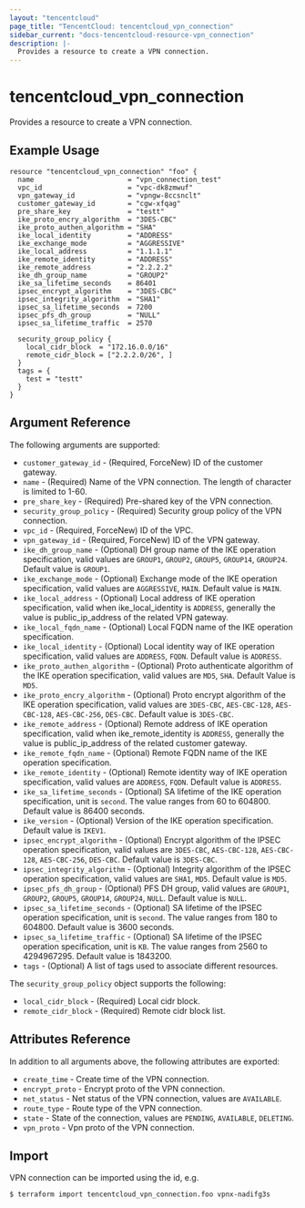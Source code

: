 ```yaml
---
layout: "tencentcloud"
page_title: "TencentCloud: tencentcloud_vpn_connection"
sidebar_current: "docs-tencentcloud-resource-vpn_connection"
description: |-
  Provides a resource to create a VPN connection.
---
```


# tencentcloud_vpn_connection

Provides a resource to create a VPN connection.

## Example Usage

```hcl
resource "tencentcloud_vpn_connection" "foo" {
  name                       = "vpn_connection_test"
  vpc_id                     = "vpc-dk8zmwuf"
  vpn_gateway_id             = "vpngw-8ccsnclt"
  customer_gateway_id        = "cgw-xfqag"
  pre_share_key              = "testt"
  ike_proto_encry_algorithm  = "3DES-CBC"
  ike_proto_authen_algorithm = "SHA"
  ike_local_identity         = "ADDRESS"
  ike_exchange_mode          = "AGGRESSIVE"
  ike_local_address          = "1.1.1.1"
  ike_remote_identity        = "ADDRESS"
  ike_remote_address         = "2.2.2.2"
  ike_dh_group_name          = "GROUP2"
  ike_sa_lifetime_seconds    = 86401
  ipsec_encrypt_algorithm    = "3DES-CBC"
  ipsec_integrity_algorithm  = "SHA1"
  ipsec_sa_lifetime_seconds  = 7200
  ipsec_pfs_dh_group         = "NULL"
  ipsec_sa_lifetime_traffic  = 2570

  security_group_policy {
    local_cidr_block  = "172.16.0.0/16"
    remote_cidr_block = ["2.2.2.0/26", ]
  }
  tags = {
    test = "testt"
  }
}
```

## Argument Reference

The following arguments are supported:

* `customer_gateway_id` - (Required, ForceNew) ID of the customer gateway.
* `name` - (Required) Name of the VPN connection. The length of character is limited to 1-60.
* `pre_share_key` - (Required) Pre-shared key of the VPN connection.
* `security_group_policy` - (Required) Security group policy of the VPN connection.
* `vpc_id` - (Required, ForceNew) ID of the VPC.
* `vpn_gateway_id` - (Required, ForceNew) ID of the VPN gateway.
* `ike_dh_group_name` - (Optional) DH group name of the IKE operation specification, valid values are `GROUP1`, `GROUP2`, `GROUP5`, `GROUP14`, `GROUP24`. Default value is `GROUP1`.
* `ike_exchange_mode` - (Optional) Exchange mode of the IKE operation specification, valid values are `AGGRESSIVE`, `MAIN`. Default value is `MAIN`.
* `ike_local_address` - (Optional) Local address of IKE operation specification, valid when ike_local_identity is `ADDRESS`, generally the value is public_ip_address of the related VPN gateway.
* `ike_local_fqdn_name` - (Optional) Local FQDN name of the IKE operation specification.
* `ike_local_identity` - (Optional) Local identity way of IKE operation specification, valid values are `ADDRESS`, `FQDN`. Default value is `ADDRESS`.
* `ike_proto_authen_algorithm` - (Optional) Proto authenticate algorithm of the IKE operation specification, valid values are `MD5`, `SHA`. Default Value is `MD5`.
* `ike_proto_encry_algorithm` - (Optional) Proto encrypt algorithm of the IKE operation specification, valid values are `3DES-CBC`, `AES-CBC-128`, `AES-CBC-128`, `AES-CBC-256`, `DES-CBC`. Default value is `3DES-CBC`.
* `ike_remote_address` - (Optional) Remote address of IKE operation specification, valid when ike_remote_identity is `ADDRESS`, generally the value is public_ip_address of the related customer gateway.
* `ike_remote_fqdn_name` - (Optional) Remote FQDN name of the IKE operation specification.
* `ike_remote_identity` - (Optional) Remote identity way of IKE operation specification, valid values are `ADDRESS`, `FQDN`. Default value is `ADDRESS`.
* `ike_sa_lifetime_seconds` - (Optional) SA lifetime of the IKE operation specification, unit is `second`. The value ranges from 60 to 604800. Default value is 86400 seconds.
* `ike_version` - (Optional) Version of the IKE operation specification. Default value is `IKEV1`.
* `ipsec_encrypt_algorithm` - (Optional) Encrypt algorithm of the IPSEC operation specification, valid values are `3DES-CBC`, `AES-CBC-128`, `AES-CBC-128`, `AES-CBC-256`, `DES-CBC`. Default value is `3DES-CBC`.
* `ipsec_integrity_algorithm` - (Optional) Integrity algorithm of the IPSEC operation specification, valid values are `SHA1`, `MD5`. Default value is `MD5`.
* `ipsec_pfs_dh_group` - (Optional) PFS DH group, valid values are `GROUP1`, `GROUP2`, `GROUP5`, `GROUP14`, `GROUP24`, `NULL`. Default value is `NULL`.
* `ipsec_sa_lifetime_seconds` - (Optional) SA lifetime of the IPSEC operation specification, unit is `second`. The value ranges from 180 to 604800. Default value is 3600 seconds.
* `ipsec_sa_lifetime_traffic` - (Optional) SA lifetime of the IPSEC operation specification, unit is `KB`. The value ranges from 2560 to 4294967295. Default value is 1843200.
* `tags` - (Optional) A list of tags used to associate different resources.

The `security_group_policy` object supports the following:

* `local_cidr_block` - (Required) Local cidr block.
* `remote_cidr_block` - (Required) Remote cidr block list.

## Attributes Reference

In addition to all arguments above, the following attributes are exported:

* `create_time` - Create time of the VPN connection.
* `encrypt_proto` - Encrypt proto of the VPN connection.
* `net_status` - Net status of the VPN connection, values are `AVAILABLE`.
* `route_type` - Route type of the VPN connection.
* `state` - State of the connection, values are `PENDING`, `AVAILABLE`, `DELETING`.
* `vpn_proto` - Vpn proto of the VPN connection.


## Import

VPN connection can be imported using the id, e.g.

```
$ terraform import tencentcloud_vpn_connection.foo vpnx-nadifg3s
```

